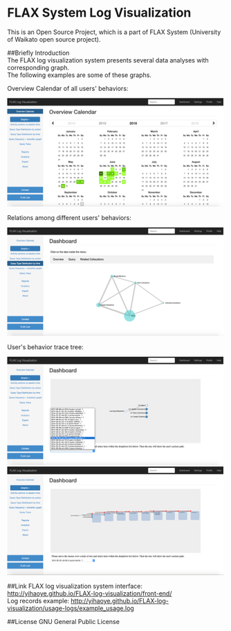 # FLAX System Log Visualization

This is an Open Source Project, 
which is a part of FLAX System (University of Waikato open source project).


##Briefly Introduction  
The FLAX log visualization system presents several data analyses with corresponding graph.  
The following examples are some of these graphs.  
  
Overview Calendar of all users' behaviors: 

<img src="./images/1.png" height="250" width="500">

Relations among different users' behaviors: 

<img src="./images/2.png" height="250" width="500">

User's behavior trace tree: 

<img src="./images/3.png" height="250" width="500">
<img src="./images/4.png" height="250" width="500">

##Link
FLAX log visualization system interface: http://yihaoye.github.io/FLAX-log-visualization/front-end/  
Log records example: http://yihaoye.github.io/FLAX-log-visualization/usage-logs/example_usage.log  

##License
GNU General Public License 